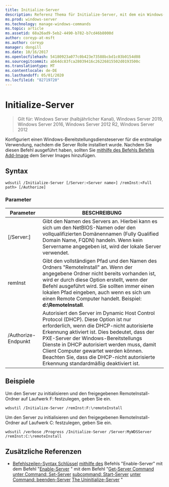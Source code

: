 ```yaml
---
title: Initialize-Server
description: Referenz Thema für Initialize-Server, mit dem ein Windows-Bereitstellungsdiensteserver für die erstmalige Verwendung nach der Installation der Server Rolle konfiguriert wird.
ms.prod: windows-server
ms.technology: manage-windows-commands
ms.topic: article
ms.assetid: 68a26ad9-5eb2-4490-b782-b7cd46b8000d
author: coreyp-at-msft
ms.author: coreyp
manager: dongill
ms.date: 10/16/2017
ms.openlocfilehash: 54180923a077c0b423e73588bcbd1c03b0154d08
ms.sourcegitcommit: ab64dc83fca28039416c26226815502d0193500c
ms.translationtype: MT
ms.contentlocale: de-DE
ms.lasthandoff: 05/01/2020
ms.locfileid: "82719720"
---
```

# <a name="initialize-server"></a>Initialize-Server

> Gilt für: Windows Server (halbjährlicher Kanal), Windows Server 2019, Windows Server 2016, Windows Server 2012 R2, Windows Server 2012

Konfiguriert einen Windows-Bereitstellungsdiensteserver für die erstmalige Verwendung, nachdem die Server Rolle installiert wurde. Nachdem Sie diesen Befehl ausgeführt haben, sollten Sie [mithilfe des Befehls Befehls Add-Image](using-the-add-image-command.md) dem Server Images hinzufügen.
## <a name="syntax"></a>Syntax
```
wdsutil /Initialize-Server [/Server:<Server name>] /remInst:<Full path> [/Authorize]
```
### <a name="parameters"></a>Parameter
|Parameter|BESCHREIBUNG|
|-------|--------|
|[/Server:<Server name>]|Gibt den Namen des Servers an. Hierbei kann es sich um den NetBIOS-Namen oder den vollqualifizierten Domänennamen (Fully Qualified Domain Name, FQDN) handeln. Wenn kein Servername angegeben ist, wird der lokale Server verwendet.|
|remInst<Full path>|Gibt den vollständigen Pfad und den Namen des Ordners "RemoteInstall" an. Wenn der angegebene Ordner nicht bereits vorhanden ist, wird er durch diese Option erstellt, wenn der Befehl ausgeführt wird. Sie sollten immer einen lokalen Pfad eingeben, auch wenn es sich um einen Remote Computer handelt. Beispiel: **d:\RemoteInstall**.|
|/Authorize-Endpunkt|Autorisiert den Server im Dynamic Host Control Protocol (DHCP). Diese Option ist nur erforderlich, wenn die DHCP-nicht autorisierte Erkennung aktiviert ist. Dies bedeutet, dass der PXE-Server der Windows-Bereitstellungs Dienste in DHCP autorisiert werden muss, damit Client Computer gewartet werden können. Beachten Sie, dass die DHCP-nicht autorisierte Erkennung standardmäßig deaktiviert ist.|
## <a name="examples"></a>Beispiele
Um den Server zu initialisieren und den freigegebenen RemoteInstall-Ordner auf Laufwerk F: festzulegen, geben Sie ein.
```
wdsutil /Initialize-Server /remInst:F:\remoteInstall
```
Um den Server zu initialisieren und den freigegebenen RemoteInstall-Ordner auf Laufwerk C: festzulegen, geben Sie ein.
```
wdsutil /verbose /Progress /Initialize-Server /Server:MyWDSServer /remInst:C:\remoteInstall
```
## <a name="additional-references"></a>Zusätzliche Referenzen
- [Befehlszeilen-Syntax Schlüssel](command-line-syntax-key.md)
[mithilfe des](using-the-disable-server-command.md)
Befehls "Enable-Server" mit dem Befehl "[Enable-Server](using-the-enable-server-command.md)
" mit dem Befehl "[Get-Server Command](using-the-get-server-command.md)
[unter Command: Set-Server](subcommand-set-server.md)
[subcommand: Start-Server](subcommand-start-server.md)
[unter Command: beenden-Server](subcommand-stop-server.md)
[The Uninitialize-Server](the-uninitialize-server-option.md) "
